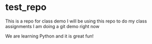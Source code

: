 # test_repo
This is a repo for class demo
I will be using this repo to do my class assignments
I am doing a git demo right now

We are learning Python and it is great fun!
